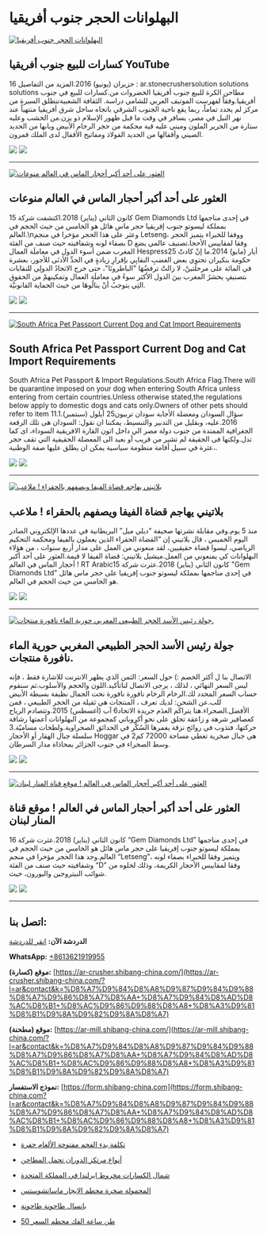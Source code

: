 # البهلوانات الحجر جنوب أفريقيا

<a href="https://swt.shibang-china.com/?l=ar&img&k=%D8%A7%D9%84%D8%A8%D9%87%D9%84%D9%88%D8%A7%D9%86%D8%A7%D8%AA+%D8%A7%D9%84%D8%AD%D8%AC%D8%B1+%D8%AC%D9%86%D9%88%D8%A8+%D8%A3%D9%81%D8%B1%D9%8A%D9%82%D9%8A%D8%A7" target="_blank">![البهلوانات الحجر جنوب أفريقيا](http://static.shibang-china.com/all-800x300/819.jpg)</a>

## كسارات للبيع جنوب أفريقيا YouTube
16 حزيران (يونيو) 2016.المزيد من التفاصيل : ar.stonecrushersolution solutions solutions مطاحن الكرة للبيع جنوب أفريقيا الخضروات من.كسارات للبيع في جنوب أفريقيا.وفقاً لفهرست الموتيف العربي للشامي دراسة. الثقافة الشعبيةتنطلق السيرة من مركز لم يحدد تماماً، ربما يقع ناحية الجنوب الشرقي باتجاه ساحل شرق أفريقيا منتهياً عند نهر النيل في مصر، يسافر في وقت ما قبل ظهور الإسلام ذو يزن.من الخشب وعليه ستارة من الحرير الملون ومبني عليه قبة محكمة من حجر الرخام الأبيض وبابها من الحديد الصيني وأقفالها من الحديد الفولاذ ومفاتيح الأقفال لدى الملك قمرون.


<a href="https://whatsapp.shibangsoft.com/WhatsApp.php" target="_blank" title="WhatsApp">![](http://static.shibang-china.com/icon/whatsapp.png)</a> <a href="https://swt.shibang-china.com/?l=ar&icon&k=%D8%A7%D9%84%D8%A8%D9%87%D9%84%D9%88%D8%A7%D9%86%D8%A7%D8%AA+%D8%A7%D9%84%D8%AD%D8%AC%D8%B1+%D8%AC%D9%86%D9%88%D8%A8+%D8%A3%D9%81%D8%B1%D9%8A%D9%82%D9%8A%D8%A7" target="_blank">![](http://static.shibang-china.com/icon/chat-ar.png)</a>

---

<a href="https://swt.shibang-china.com/?l=ar&img&k=%D8%A7%D9%84%D8%A8%D9%87%D9%84%D9%88%D8%A7%D9%86%D8%A7%D8%AA+%D8%A7%D9%84%D8%AD%D8%AC%D8%B1+%D8%AC%D9%86%D9%88%D8%A8+%D8%A3%D9%81%D8%B1%D9%8A%D9%82%D9%8A%D8%A7" target="_blank">![العثور على أحد أكبر أحجار الماس في العالم منوعات](http://static.shibang-china.com/all-800x300/473.jpg)</a>

## العثور على أحد أكبر أحجار الماس في العالم منوعات
15 كانون الثاني (يناير) 2018.اكتشفت شركة Gem Diamonds Ltd في إحدى مناجمها بمملكة ليسوتو جنوب إفريقيا حجر ماس هائل هو الخامس من حيث الحجم في العالم.\nوعثر على هذا الحجر مؤخرا في منجم Letseng، ووفقا للخبراء يتميز الحجر بصفاء لونه وشفافيته حيث صنف من الفئة D وفقا لمقاييس الأحجا.تصنيف عالمي يضع المغرب ضمن أسوء الدول في معاملَة العمال Hespress25 أيار (مايو) 2014.ما إنْ كادتْ حكومة بنكيران تحتوِي بعض الغضبِ النقابِي بإقرارِ زيادةٍ في الحدِّ الأدنَى للأجور، بعشرة في المائة على مرحلتينْ، لا زالتْ ترفضُهَا &quot;الباطرونَا&quot;، حتى خرج الاتحادُ الدولِي للنقابات بتصنيفٍ يحشرُ المغرب بينَ الدول الأكثر سوءً في معاملَة العمال وتمكينهمْ من الحقوق التِي يتوجبُ أنْ ينالُوهَا من حيث الحماية القانونيَّة.


<a href="https://whatsapp.shibangsoft.com/WhatsApp.php" target="_blank" title="WhatsApp">![](http://static.shibang-china.com/icon/whatsapp.png)</a> <a href="https://swt.shibang-china.com/?l=ar&icon&k=%D8%A7%D9%84%D8%A8%D9%87%D9%84%D9%88%D8%A7%D9%86%D8%A7%D8%AA+%D8%A7%D9%84%D8%AD%D8%AC%D8%B1+%D8%AC%D9%86%D9%88%D8%A8+%D8%A3%D9%81%D8%B1%D9%8A%D9%82%D9%8A%D8%A7" target="_blank">![](http://static.shibang-china.com/icon/chat-ar.png)</a>

---

<a href="https://swt.shibang-china.com/?l=ar&img&k=%D8%A7%D9%84%D8%A8%D9%87%D9%84%D9%88%D8%A7%D9%86%D8%A7%D8%AA+%D8%A7%D9%84%D8%AD%D8%AC%D8%B1+%D8%AC%D9%86%D9%88%D8%A8+%D8%A3%D9%81%D8%B1%D9%8A%D9%82%D9%8A%D8%A7" target="_blank">![South Africa Pet Passport Current Dog and Cat Import Requirements](http://static.shibang-china.com/all-800x300/684.jpg)</a>

## South Africa Pet Passport Current Dog and Cat Import Requirements
South Africa Pet Passport &amp; Import Regulations.South Africa Flag.There will be quarantine imposed on your dog when entering South Africa unless entering from certain countries.Unless otherwise stated,the regulations below apply to domestic dogs and cats only.Owners of other pets should refer to item 11.1.سؤال السودان ومعضلة الأجابة سودان تربيون25 أيلول (سبتمبر) 2016.عليه، وبقليل من التدبير والتبسيط، يمكننا ان نقول: السودان هى تلك الرقعة الجغرافية الممتدة من جنوب دولة مصر الي داخل اتون القارة الافريقية السوداء، اى كما تدل.ولكنها فى الحقيقة لم تشير من قريب أو بعيد الى المعضلة الحقيقية التي تقف حجر عثرة في سبيل أقامة منظومة سياسية يمكن ان يطلق عليها صفة الوطنية،.


<a href="https://whatsapp.shibangsoft.com/WhatsApp.php" target="_blank" title="WhatsApp">![](http://static.shibang-china.com/icon/whatsapp.png)</a> <a href="https://swt.shibang-china.com/?l=ar&icon&k=%D8%A7%D9%84%D8%A8%D9%87%D9%84%D9%88%D8%A7%D9%86%D8%A7%D8%AA+%D8%A7%D9%84%D8%AD%D8%AC%D8%B1+%D8%AC%D9%86%D9%88%D8%A8+%D8%A3%D9%81%D8%B1%D9%8A%D9%82%D9%8A%D8%A7" target="_blank">![](http://static.shibang-china.com/icon/chat-ar.png)</a>

---

<a href="https://swt.shibang-china.com/?l=ar&img&k=%D8%A7%D9%84%D8%A8%D9%87%D9%84%D9%88%D8%A7%D9%86%D8%A7%D8%AA+%D8%A7%D9%84%D8%AD%D8%AC%D8%B1+%D8%AC%D9%86%D9%88%D8%A8+%D8%A3%D9%81%D8%B1%D9%8A%D9%82%D9%8A%D8%A7" target="_blank">![بلاتيني يهاجم قضاة الفيفا ويصفهم بالحقراء ! ملاعب](http://static.shibang-china.com/all-800x300/804.jpg)</a>

## بلاتيني يهاجم قضاة الفيفا ويصفهم بالحقراء ! ملاعب
منذ 5 يوم.وفي مقابلة نشرتها صحيفة “ديلي ميل” البريطانية في عددها الإلكتروني الصادر اليوم الخميس ، قال بلاتيني إن “القضاة الحقراء الذين يعملون بالفيفا ومحكمة التحكيم الرياضي، ليسوا قضاة حقيقيين، لقد منعوني من العمل على مدار أربع سنوات ، من هؤلاء البهلوانات كي يمنعوني من العمل.ميشيل بلاتيني: قضاة الفيفا لا قيمة.العثور على أحد أكبر أحجار الماس في العالم ! RT Arabic15 كانون الثاني (يناير) 2018.عثرت شركة &quot;Gem Diamonds Ltd&quot; في إحدى مناجمها بمملكة ليسوتو جنوب إفريقيا على حجر ماس هائل هو الخامس من حيث الحجم في العالم.


<a href="https://whatsapp.shibangsoft.com/WhatsApp.php" target="_blank" title="WhatsApp">![](http://static.shibang-china.com/icon/whatsapp.png)</a> <a href="https://swt.shibang-china.com/?l=ar&icon&k=%D8%A7%D9%84%D8%A8%D9%87%D9%84%D9%88%D8%A7%D9%86%D8%A7%D8%AA+%D8%A7%D9%84%D8%AD%D8%AC%D8%B1+%D8%AC%D9%86%D9%88%D8%A8+%D8%A3%D9%81%D8%B1%D9%8A%D9%82%D9%8A%D8%A7" target="_blank">![](http://static.shibang-china.com/icon/chat-ar.png)</a>

---

<a href="https://swt.shibang-china.com/?l=ar&img&k=%D8%A7%D9%84%D8%A8%D9%87%D9%84%D9%88%D8%A7%D9%86%D8%A7%D8%AA+%D8%A7%D9%84%D8%AD%D8%AC%D8%B1+%D8%AC%D9%86%D9%88%D8%A8+%D8%A3%D9%81%D8%B1%D9%8A%D9%82%D9%8A%D8%A7" target="_blank">![جولة رئيس الأسد الحجر الطبيعي المغربي حورية الماء نافورة منتجات.](http://static.shibang-china.com/all-800x300/317.jpg)</a>

## جولة رئيس الأسد الحجر الطبيعي المغربي حورية الماء نافورة منتجات.
الاتصال بنا ل أكثر الخصم :) حول السعر: الثمن الذي يظهر الانترنت للاشارة فقط ، فإنه ليس السعر النهائي ، لذلك ، يرجى الاتصال لناتأكيد.اللون والحجم والأسلوب.ثم سنقوم حساب السعر المحدد لك.الرخام الرخام نافورة نافورة نحت الجمال نظيفة بسيطة الأبيض للب.عن الشحن: لديك تعرف ، المنتجات هي ثقيلة من الحجر الطبيعي ، فمن الأفضل.الصحراء.هنا يتراكَم العدَم جريدة الاتحاد6 آب (أغسطس) 2015.وتتصادم الرياح كعصافير شرهة و زاعقة تحلق على نحو أكروباتي كمجموعة من البهلوانات أعمتها رشاقة حركتها، فتذوب في روائح نزقة يغمرها السُكَّر في الحدائق الصحراوية.ولطخات مساميّة.3 سلسلة جبال الهقار أو الأحجار Hoggar هي جبال صخرية تغطي مساحة 72000 كم2 في وسط الصحراء في جنوب الجزائر بمحاذاة مدار السرطان.


<a href="https://whatsapp.shibangsoft.com/WhatsApp.php" target="_blank" title="WhatsApp">![](http://static.shibang-china.com/icon/whatsapp.png)</a> <a href="https://swt.shibang-china.com/?l=ar&icon&k=%D8%A7%D9%84%D8%A8%D9%87%D9%84%D9%88%D8%A7%D9%86%D8%A7%D8%AA+%D8%A7%D9%84%D8%AD%D8%AC%D8%B1+%D8%AC%D9%86%D9%88%D8%A8+%D8%A3%D9%81%D8%B1%D9%8A%D9%82%D9%8A%D8%A7" target="_blank">![](http://static.shibang-china.com/icon/chat-ar.png)</a>

---

<a href="https://swt.shibang-china.com/?l=ar&img&k=%D8%A7%D9%84%D8%A8%D9%87%D9%84%D9%88%D8%A7%D9%86%D8%A7%D8%AA+%D8%A7%D9%84%D8%AD%D8%AC%D8%B1+%D8%AC%D9%86%D9%88%D8%A8+%D8%A3%D9%81%D8%B1%D9%8A%D9%82%D9%8A%D8%A7" target="_blank">![العثور على أحد أكبر أحجار الماس في العالم ! موقع قناة المنار لبنان](http://static.shibang-china.com/all-800x300/376.jpg)</a>

## العثور على أحد أكبر أحجار الماس في العالم ! موقع قناة المنار لبنان
16 كانون الثاني (يناير) 2018.عثرت شركة “Gem Diamonds Ltd” في إحدى مناجمها بمملكة ليسوتو جنوب إفريقيا على حجر ماس هائل هو الخامس من حيث الحجم في العالم.وجد هذا الحجر مؤخرا في منجم “Letseng”، ويتميز وفقا للخبراء بصفاء لونه وشفافيته حيث صنف من الفئة “D” وفقا لمقاييس الأحجار الكريمة، وذلك لخلوه من شوائب النيتروجين والبورون، حيث.

<a href="https://whatsapp.shibangsoft.com/WhatsApp.php" target="_blank" title="WhatsApp">![](http://static.shibang-china.com/icon/whatsapp.png)</a> <a href="https://swt.shibang-china.com/?l=ar&icon&k=%D8%A7%D9%84%D8%A8%D9%87%D9%84%D9%88%D8%A7%D9%86%D8%A7%D8%AA+%D8%A7%D9%84%D8%AD%D8%AC%D8%B1+%D8%AC%D9%86%D9%88%D8%A8+%D8%A3%D9%81%D8%B1%D9%8A%D9%82%D9%8A%D8%A7" target="_blank">![](http://static.shibang-china.com/icon/chat-ar.png)</a>

---
## اتصل بنا:

**الدردشة الآن:** [انقر للدردشة](https://swt.shibang-china.com?l=ar&contact&k=%D8%A7%D9%84%D8%A8%D9%87%D9%84%D9%88%D8%A7%D9%86%D8%A7%D8%AA+%D8%A7%D9%84%D8%AD%D8%AC%D8%B1+%D8%AC%D9%86%D9%88%D8%A8+%D8%A3%D9%81%D8%B1%D9%8A%D9%82%D9%8A%D8%A7)

**WhatsApp:**  [+8613621919955](https://whatsapp.shibangsoft.com/WhatsApp.php)

**موقع (كسارة):** [https://ar-crusher.shibang-china.com/](https://ar-crusher.shibang-china.com/?l=ar&contact&k=%D8%A7%D9%84%D8%A8%D9%87%D9%84%D9%88%D8%A7%D9%86%D8%A7%D8%AA+%D8%A7%D9%84%D8%AD%D8%AC%D8%B1+%D8%AC%D9%86%D9%88%D8%A8+%D8%A3%D9%81%D8%B1%D9%8A%D9%82%D9%8A%D8%A7)

**موقع (مطحنة):** [https://ar-mill.shibang-china.com/](https://ar-mill.shibang-china.com/?l=ar&contact&k=%D8%A7%D9%84%D8%A8%D9%87%D9%84%D9%88%D8%A7%D9%86%D8%A7%D8%AA+%D8%A7%D9%84%D8%AD%D8%AC%D8%B1+%D8%AC%D9%86%D9%88%D8%A8+%D8%A3%D9%81%D8%B1%D9%8A%D9%82%D9%8A%D8%A7)

**نموذج الاستفسار:** [https://form.shibang-china.com](https://form.shibang-china.com?l=ar&contact&k=%D8%A7%D9%84%D8%A8%D9%87%D9%84%D9%88%D8%A7%D9%86%D8%A7%D8%AA+%D8%A7%D9%84%D8%AD%D8%AC%D8%B1+%D8%AC%D9%86%D9%88%D8%A8+%D8%A3%D9%81%D8%B1%D9%8A%D9%82%D9%8A%D8%A7)

* [تكلفة بدء الفحم مفتوحة الألغام حفرة](../26/%D8%AA%D9%83%D9%84%D9%81%D8%A9%20%D8%A8%D8%AF%D8%A1%20%D8%A7%D9%84%D9%81%D8%AD%D9%85%20%D9%85%D9%81%D8%AA%D9%88%D8%AD%D8%A9%20%D8%A7%D9%84%D8%A3%D9%84%D8%BA%D8%A7%D9%85%20%D8%AD%D9%81%D8%B1%D8%A9.md)

* [أنواع مرتكز الدوران تحمل المطاحن](../30/%D8%A3%D9%86%D9%88%D8%A7%D8%B9%20%D9%85%D8%B1%D8%AA%D9%83%D8%B2%20%D8%A7%D9%84%D8%AF%D9%88%D8%B1%D8%A7%D9%86%20%D8%AA%D8%AD%D9%85%D9%84%20%D8%A7%D9%84%D9%85%D8%B7%D8%A7%D8%AD%D9%86.md)

* [شمال الكسارات مخروط ايرلندا في المملكة المتحدة](../30/%D8%B4%D9%85%D8%A7%D9%84%20%D8%A7%D9%84%D9%83%D8%B3%D8%A7%D8%B1%D8%A7%D8%AA%20%D9%85%D8%AE%D8%B1%D9%88%D8%B7%20%D8%A7%D9%8A%D8%B1%D9%84%D9%86%D8%AF%D8%A7%20%D9%81%D9%8A%20%D8%A7%D9%84%D9%85%D9%85%D9%84%D9%83%D8%A9%20%D8%A7%D9%84%D9%85%D8%AA%D8%AD%D8%AF%D8%A9.md)

* [المحمولة صخرة محطم الإيجار ماساتشوستس](../30/%D8%A7%D9%84%D9%85%D8%AD%D9%85%D9%88%D9%84%D8%A9%20%D8%B5%D8%AE%D8%B1%D8%A9%20%D9%85%D8%AD%D8%B7%D9%85%20%D8%A7%D9%84%D8%A5%D9%8A%D8%AC%D8%A7%D8%B1%20%D9%85%D8%A7%D8%B3%D8%A7%D8%AA%D8%B4%D9%88%D8%B3%D8%AA%D8%B3.md)

* [بانسال طاحونة طاحونة](../27/%D8%A8%D8%A7%D9%86%D8%B3%D8%A7%D9%84%20%D8%B7%D8%A7%D8%AD%D9%88%D9%86%D8%A9%20%D8%B7%D8%A7%D8%AD%D9%88%D9%86%D8%A9.md)

* [50 طن ساعة الفك محطم السعر](../26/50%20%D8%B7%D9%86%20%D8%B3%D8%A7%D8%B9%D8%A9%20%D8%A7%D9%84%D9%81%D9%83%20%D9%85%D8%AD%D8%B7%D9%85%20%D8%A7%D9%84%D8%B3%D8%B9%D8%B1.md)